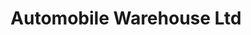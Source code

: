 ---
title: "Automobile Warehouse Ltd"
url: /nakuru/automobile-warehouse-ltd-old-nairobi-road/
shop: Autohaus
---
